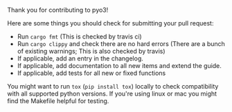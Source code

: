 Thank you for contributing to pyo3!

Here are some things you should check for submitting your pull request:

 - Run `cargo fmt` (This is checked by travis ci)
 - Run `cargo clippy` and check there are no hard errors (There are a bunch of existing warnings; This is also checked by travis)
 - If applicable, add an entry in the changelog.
 - If applicable, add documentation to all new items and extend the guide.
 - If applicable, add tests for all new or fixed functions

You might want to run `tox` (`pip install tox`) locally to check compatibility with all supported python versions. If you're using linux or mac you might find the Makefile helpful for testing.
